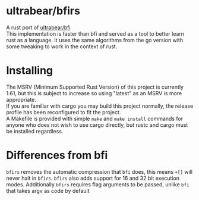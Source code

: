 # ultrabear/bfirs
A rust port of [ultrabear/bfi](https://github.com/ultrabear/bfi)  
This implementation is faster than bfi and served as a tool to better learn rust as a language. It uses the same algorithms from the go version with some tweaking to work in the context of rust.
# Installing
The MSRV (Minimum Supported Rust Version) of this project is currently 1.61, but this is subject to increase so using "latest" as an MSRV is more appropriate.  
If you are familiar with cargo you may build this project normally, the release profile has been reconfigured to fit the project.  
A Makefile is provided with simple `make` and `make install` commands for anyone who does not wish to use cargo directly, but rustc and cargo must be installed regardless.
# Differences from bfi
`bfirs` removes the automatic compression that `bfi` does, this means `+[]` will never halt in `bfirs`. `bfirs` also adds support for 16 and 32 bit execution modes. Additionally `bfirs` requires flag arguments to be passed, unlike `bfi` that takes argv as code by default
